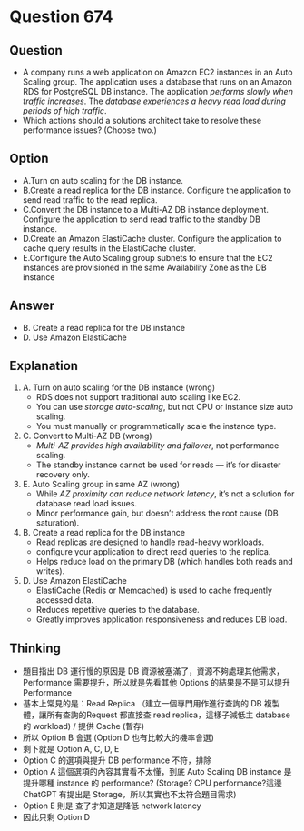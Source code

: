# Question 674
## Question
* A company runs a web application on Amazon EC2 instances in an Auto Scaling group. The application uses a database that runs on an Amazon RDS for PostgreSQL DB instance. The application *performs slowly when traffic increases*. The *database experiences a heavy read load during periods of high traffic*.
* Which actions should a solutions architect take to resolve these performance issues? (Choose two.)

## Option
* A.Turn on auto scaling for the DB instance.
* B.Create a read replica for the DB instance. Configure the application to send read traffic to the read replica.
* C.Convert the DB instance to a Multi-AZ DB instance deployment. Configure the application to send read traffic to the standby DB instance.
* D.Create an Amazon ElastiCache cluster. Configure the application to cache query results in the ElastiCache cluster.
* E.Configure the Auto Scaling group subnets to ensure that the EC2 instances are provisioned in the same Availability Zone as the DB instance

## Answer
* B. Create a read replica for the DB instance
* D. Use Amazon ElastiCache

## Explanation
1. A. Turn on auto scaling for the DB instance (wrong)
   * RDS does not support traditional auto scaling like EC2.
   * You can use *storage auto-scaling*, but not CPU or instance size auto scaling.
   * You must manually or programmatically scale the instance type.
2. C. Convert to Multi-AZ DB (wrong)
   * *Multi-AZ provides high availability and failover*, not performance scaling.
   * The standby instance cannot be used for reads — it’s for disaster recovery only.
3. E. Auto Scaling group in same AZ (wrong)
   * While *AZ proximity can reduce network latency*, it’s not a solution for database read load issues.
   * Minor performance gain, but doesn’t address the root cause (DB saturation).
4. B. Create a read replica for the DB instance
   * Read replicas are designed to handle read-heavy workloads.
   * configure your application to direct read queries to the replica.
   * Helps reduce load on the primary DB (which handles both reads and writes).
5. D. Use Amazon ElastiCache
   * ElastiCache (Redis or Memcached) is used to cache frequently accessed data.
   * Reduces repetitive queries to the database.
   * Greatly improves application responsiveness and reduces DB load.

## Thinking
* 題目指出 DB 運行慢的原因是 DB 資源被塞滿了，資源不夠處理其他需求，Performance 需要提升，所以就是先看其他 Options 的結果是不是可以提升 Performance 
* 基本上常見的是：Read Replica （建立一個專門用作進行查詢的 DB 複製體，讓所有查詢的Request 都直接查 read replica，這樣子減低主 database 的 workload) / 提供 Cache (暫存)
* 所以 Option B 會選 (Option D 也有比較大的機率會選)
* 剩下就是 Option A, C, D, E
* Option C 的選項與提升 DB performance 不符，排除
* Option A 這個選項的內容其實看不太懂，到底 Auto Scaling DB instance 是提升哪種 instance 的 performance? (Storage? CPU performance?這邊 ChatGPT 有提出是 Storage，所以其實也不太符合題目需求)
* Option E 則是 查了才知道是降低 network latency
* 因此只剩 Option D